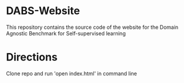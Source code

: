 # DABS-Website
This repository contains the source code of the website for the Domain Agnostic Benchmark for Self-supervised learning
# Directions
Clone repo and run 'open index.html' in command line
